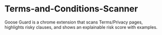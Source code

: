 # Terms-and-Conditions-Scanner
Goose Guard is a chrome extension that scans Terms/Privacy pages, highlights risky clauses, and shows an  explainable risk score with examples.
